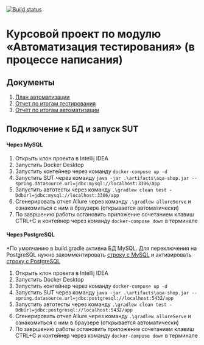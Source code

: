 [![Build status](https://ci.appveyor.com/api/projects/status/2l7spc765r6yncbi?svg=true)](https://ci.appveyor.com/project/Mezis4/autotestcoursework)
# Курсовой проект по модулю «Автоматизация тестирования» (в процессе написания)
## Документы
1. [План автоматизации](https://github.com/Mezis4/AutoTestCoursework/blob/80fc47f09a9b8b9b6b99da8c3f52612f84083ffe/docs/Plan.md)
1. [Отчет по итогам тестирования](https://github.com/Mezis4/AutoTestCoursework/blob/main/docs/Report.md)
1. [Отчёт по итогам автоматизации](https://github.com/Mezis4/AutoTestCoursework/blob/main/docs/Summary.md)

## Подключение к БД и запуск SUT

#### Через MySQL
1. Открыть клон проекта в Intellij IDEA
1. Запустить Docker Desktop
1. Запустить контейнер через команду `docker-compose up -d`
1. Запустить SUT через команду `java -jar .\artifacts\aqa-shop.jar --spring.datasource.url=jdbc:mysql://localhost:3306/app`
1. Запустить автотесты через команду `.\gradlew clean test -DdbUrl=jdbc:mysql://localhost:3306/app`
1. Сгенерировать отчет Allure через команду `.\gradlew allureServe` и ознакомиться с ним в браузере (открывается автоматически)
1. По завршению работы остановить приложение сочетанием клавиш CTRL+C и контейнер через команду `docker-compose down` в терминале

#### Через PostgreSQL
*По умолчанию в build.gradle активна БД MySQL. Для переключения на PostgreSQL нужно закомментировать [строку с MySQL](https://github.com/Mezis4/AutoTestCoursework/blob/80fc47f09a9b8b9b6b99da8c3f52612f84083ffe/build.gradle#L45) и активировать [строку с PostgreSQL](https://github.com/Mezis4/AutoTestCoursework/blob/80fc47f09a9b8b9b6b99da8c3f52612f84083ffe/build.gradle#L46)
1. Открыть клон проекта в Intellij IDEA
1. Запустить Docker Desktop
1. Запустить контейнер через команду `docker-compose up -d`
1. Запустить SUT через команду `java -jar .\artifacts\aqa-shop.jar --spring.datasource.url=jdbc:postgresql://localhost:5432/app`
1. Запустить автотесты через команду `.\gradlew clean test -DdbUrl=jdbc:postgresql://localhost:5432/app`
1. Сгенерировать отчет Allure через команду `.\gradlew allureServe` и ознакомиться с ним в браузере (открывается автоматически)
1. По завршению работы остановить приложение сочетанием клавиш CTRL+C и контейнер через команду `docker-compose down` в терминале
